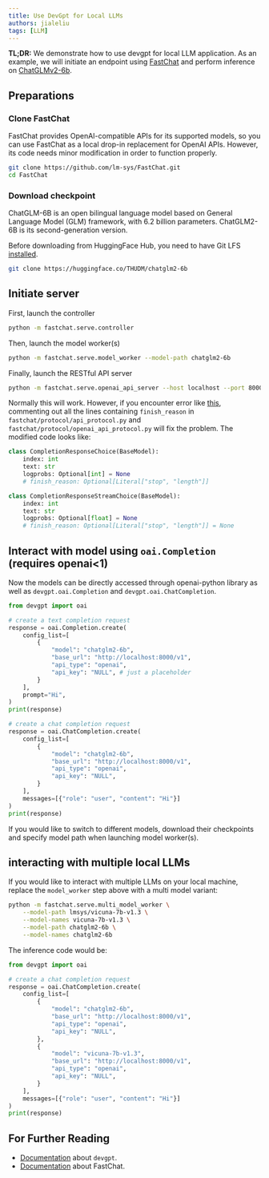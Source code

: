 ```yaml
---
title: Use DevGpt for Local LLMs
authors: jialeliu
tags: [LLM]
---
```

**TL;DR:**
We demonstrate how to use devgpt for local LLM application. As an example, we will initiate an endpoint using [FastChat](https://github.com/lm-sys/FastChat) and perform inference on [ChatGLMv2-6b](https://github.com/THUDM/ChatGLM2-6B).

## Preparations

### Clone FastChat

FastChat provides OpenAI-compatible APIs for its supported models, so you can use FastChat as a local drop-in replacement for OpenAI APIs. However, its code needs minor modification in order to function properly.

```bash
git clone https://github.com/lm-sys/FastChat.git
cd FastChat
```

### Download checkpoint

ChatGLM-6B is an open bilingual language model based on General Language Model (GLM) framework, with 6.2 billion parameters. ChatGLM2-6B is its second-generation version.

Before downloading from HuggingFace Hub, you need to have Git LFS [installed](https://docs.github.com/en/repositories/working-with-files/managing-large-files/installing-git-large-file-storage).

```bash
git clone https://huggingface.co/THUDM/chatglm2-6b
```

## Initiate server

First, launch the controller

```bash
python -m fastchat.serve.controller
```

Then, launch the model worker(s)

```bash
python -m fastchat.serve.model_worker --model-path chatglm2-6b
```

Finally, launch the RESTful API server

```bash
python -m fastchat.serve.openai_api_server --host localhost --port 8000
```

Normally this will work. However, if you encounter error like [this](https://github.com/lm-sys/FastChat/issues/1641), commenting out all the lines containing `finish_reason` in `fastchat/protocol/api_protocol.py` and `fastchat/protocol/openai_api_protocol.py` will fix the problem. The modified code looks like:

```python
class CompletionResponseChoice(BaseModel):
    index: int
    text: str
    logprobs: Optional[int] = None
    # finish_reason: Optional[Literal["stop", "length"]]

class CompletionResponseStreamChoice(BaseModel):
    index: int
    text: str
    logprobs: Optional[float] = None
    # finish_reason: Optional[Literal["stop", "length"]] = None
```


## Interact with model using `oai.Completion` (requires openai<1)

Now the models can be directly accessed through openai-python library as well as `devgpt.oai.Completion` and `devgpt.oai.ChatCompletion`.


```python
from devgpt import oai

# create a text completion request
response = oai.Completion.create(
    config_list=[
        {
            "model": "chatglm2-6b",
            "base_url": "http://localhost:8000/v1",
            "api_type": "openai",
            "api_key": "NULL", # just a placeholder
        }
    ],
    prompt="Hi",
)
print(response)

# create a chat completion request
response = oai.ChatCompletion.create(
    config_list=[
        {
            "model": "chatglm2-6b",
            "base_url": "http://localhost:8000/v1",
            "api_type": "openai",
            "api_key": "NULL",
        }
    ],
    messages=[{"role": "user", "content": "Hi"}]
)
print(response)
```

If you would like to switch to different models, download their checkpoints and specify model path when launching model worker(s).

## interacting with multiple local LLMs

If you would like to interact with multiple LLMs on your local machine, replace the `model_worker` step above with a multi model variant:

```bash
python -m fastchat.serve.multi_model_worker \
    --model-path lmsys/vicuna-7b-v1.3 \
    --model-names vicuna-7b-v1.3 \
    --model-path chatglm2-6b \
    --model-names chatglm2-6b
```

The inference code would be:

```python
from devgpt import oai

# create a chat completion request
response = oai.ChatCompletion.create(
    config_list=[
        {
            "model": "chatglm2-6b",
            "base_url": "http://localhost:8000/v1",
            "api_type": "openai",
            "api_key": "NULL",
        },
        {
            "model": "vicuna-7b-v1.3",
            "base_url": "http://localhost:8000/v1",
            "api_type": "openai",
            "api_key": "NULL",
        }
    ],
    messages=[{"role": "user", "content": "Hi"}]
)
print(response)
```

## For Further Reading

* [Documentation](/docs/Getting-Started) about `devgpt`.
* [Documentation](https://github.com/lm-sys/FastChat) about FastChat.
